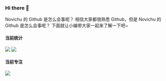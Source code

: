 ### Hi there 👋

Novichu 的 Github 是怎么会事呢？
相信大家都很熟悉 Github，但是 Novichu 的 Github 是怎么会事呢？
下面就让小编带大家一起来了解一下吧~

#### 当前统计
<p>
<img  src="https://github-readme-stats.vercel.app/api?username=Novichu&theme=dracula&show_icons=true&count_private=true&include_all_commits=true&locale=cn&line_height=24&bg_color=00000010&text_color=c78944" />
<img  src="https://github-readme-stats.vercel.app/api/top-langs/?username=Novichu&theme=dracula&layout=compact&locale=cn&langs_count=10&bg_color=00000010&text_color=c78944&hide=HTML,CSS" />
</p>

#### 当前专注

<p>
<a style="width: 480px;" href="https://github.com/Novichu/KaiBaiWife"><img src="https://github-readme-stats.vercel.app/api/pin/?username=Novichu&repo=KaiBaiWife&bg_color=00000010&text_color=c78944" /></a>
</p>